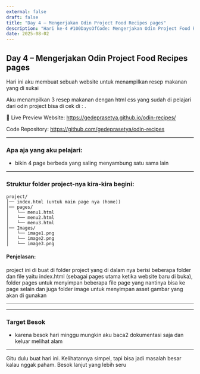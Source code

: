 ```yaml
---
external: false
draft: false
title: "Day 4 – Mengerjakan Odin Project Food Recipes pages"
description: "Hari ke-4 #100DaysOfCode: Mengerjakan Odin Project Food Recipes pages"
date: 2025-08-02
---
```


## Day 4 – Mengerjakan Odin Project Food Recipes pages

Hari ini aku membuat sebuah website untuk menampilkan resep makanan yang di sukai

Aku menampilkan 3 resep makanan dengan html css yang sudah di pelajari dari odin project bisa di cek di :
.

🔗 Live Preview Website: https://gedeprasetya.github.io/odin-recipes/

Code Repository: https://github.com/gedeprasetya/odin-recipes



---

### Apa aja yang aku pelajari:
- bikin 4 page berbeda yang saling menyambung satu sama lain

---

### Struktur folder project-nya kira-kira begini:

```
project/
│── index.html (untuk main page nya (home))
│── pages/
│   └── menu1.html
│   └── menu2.html
│   └── menu3.html
│── Images/
│   └── image1.png
│   └── image2.png
│   └── image3.png
```

#### Penjelasan:
project ini di buat di folder project yang di dalam nya berisi beberapa folder dan file yaitu index.html (sebagai pages utama ketika website baru di buka), folder pages untuk menyimpan beberapa file page yang nantinya bisa ke page selain dan juga folder image untuk menyimpan asset gambar yang akan di gunakan

---




---

### Target Besok
- karena besok hari minggu mungkin aku baca2 dokumentasi saja dan keluar melihat alam 

---

Gitu dulu buat hari ini. Kelihatannya simpel, tapi bisa jadi masalah besar kalau nggak paham. Besok lanjut yang lebih seru 